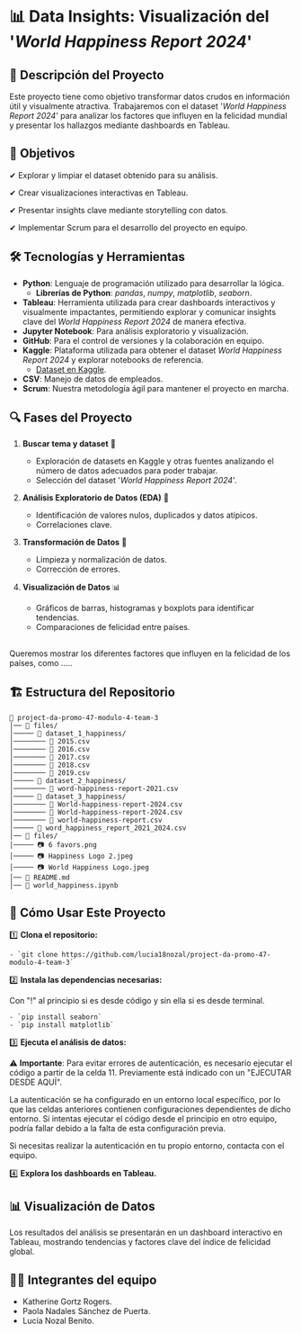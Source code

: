 # 📊 Data Insights: Visualización del '_World Happiness Report 2024_'

## 📖 Descripción del Proyecto

Este proyecto tiene como objetivo transformar datos crudos en información útil y visualmente atractiva. Trabajaremos con el dataset '_World Happiness Report 2024_' para analizar los factores que influyen en la felicidad mundial y presentar los hallazgos mediante dashboards en Tableau.


## 🎯 Objetivos

✔ Explorar y limpiar el dataset obtenido para su análisis.

✔ Crear visualizaciones interactivas en Tableau.

✔ Presentar insights clave mediante storytelling con datos.

✔ Implementar Scrum para el desarrollo del proyecto en equipo.


## 🛠 Tecnologías y Herramientas

- **Python**: Lenguaje de programación utilizado para desarrollar la lógica.  
    - **Librerías de Python**: *pandas*, *numpy*, *matplotlib*, *seaborn*.  
- **Tableau**: Herramienta utilizada para crear dashboards interactivos y visualmente impactantes, permitiendo explorar y comunicar insights clave del *World Happiness Report 2024* de manera efectiva.  
- **Jupyter Notebook**: Para análisis exploratorio y visualización.  
- **GitHub**: Para el control de versiones y la colaboración en equipo.  
- **Kaggle**: Plataforma utilizada para obtener el dataset *World Happiness Report 2024* y explorar notebooks de referencia. 
    - [Dataset en Kaggle](https://www.kaggle.com/datasets/jainaru/world-happiness-report-2024-yearly-updated).
- **CSV**: Manejo de datos de empleados.  
- **Scrum**: Nuestra metodología ágil para mantener el proyecto en marcha.  


## 🔍 Fases del Proyecto

1. **Buscar tema y dataset** 🧐
    - Exploración de datasets en Kaggle y otras fuentes analizando el número de datos adecuados para poder trabajar.
    - Selección del dataset '_World Happiness Report 2024_'.
    
2. **Análisis Exploratorio de Datos (EDA)** 🧐 
   - Identificación de valores nulos, duplicados y datos atípicos.
   - Correlaciones clave.  

3. **Transformación de Datos** 🔄
   - Limpieza y normalización de datos. 
   - Corrección de errores. 

4. **Visualización de Datos** 📊 
   - Gráficos de barras, histogramas y boxplots para identificar tendencias.  
   - Comparaciones de felicidad entre países.  


##

Queremos mostrar los diferentes factores que influyen en la felicidad de los países, como .....

## 🏗️ Estructura del Repositorio

```
📁 project-da-promo-47-modulo-4-team-3  
│── 📂 files/     
│───── 📂 dataset_1_happiness/  
│──────── 📜 2015.csv
│──────── 📜 2016.csv
│──────── 📜 2017.csv
│──────── 📜 2018.csv
│──────── 📜 2019.csv
│───── 📂 dataset_2_happiness/ 
│──────── 📜 word-happiness-report-2021.csv
│───── 📂 dataset_3_happiness/
│──────── 📜 World-happiness-report-2024.csv
│──────── 📜 World-happiness-report-2024.csv
│──────── 📜 world-happiness-report.csv
│───── 📜 word_happiness_report_2021_2024.csv
│── 📂 files/ 
│───── 📷 6 favors.png 
│───── 📷 Happiness Logo 2.jpeg
│───── 📷 World Happiness Logo.jpeg 
│── 📜 README.md
│── 📜 world_happiness.ipynb   
```


## 📌 Cómo Usar Este Proyecto

1️⃣ **Clona el repositorio:**
    
    - `git clone https://github.com/lucia18nozal/project-da-promo-47-modulo-4-team-3`
    

2️⃣ **Instala las dependencias necesarias:**
    
Con "!" al principio si es desde código y sin ella si es desde terminal.

    - `pip install seaborn`
    - `pip install matplotlib`
    

3️⃣ **Ejecuta el análisis de datos:**
    
⚠ **Importante**: Para evitar errores de autenticación, es necesario ejecutar el código a partir de la celda 11. Previamente está indicado con un "EJECUTAR DESDE AQUÍ".

La autenticación se ha configurado en un entorno local específico, por lo que las celdas anteriores contienen configuraciones dependientes de dicho entorno. Si intentas ejecutar el código desde el principio en otro equipo, podría fallar debido a la falta de esta configuración previa.

Si necesitas realizar la autenticación en tu propio entorno, contacta con el equipo.


4️⃣ **Explora los dashboards en Tableau.**


## 📊 Visualización de Datos

Los resultados del análisis se presentarán en un dashboard interactivo en Tableau, mostrando tendencias y factores clave del índice de felicidad global.


## 👩‍💻 Integrantes del equipo
- Katherine Gortz Rogers.
- Paola Nadales Sánchez de Puerta.
- Lucía Nozal Benito.